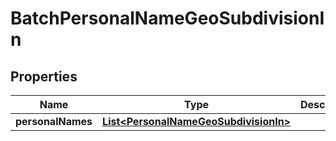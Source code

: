 

# BatchPersonalNameGeoSubdivisionIn


## Properties

| Name | Type | Description | Notes |
|------------ | ------------- | ------------- | -------------|
|**personalNames** | [**List&lt;PersonalNameGeoSubdivisionIn&gt;**](PersonalNameGeoSubdivisionIn.md) |  |  [optional] |




